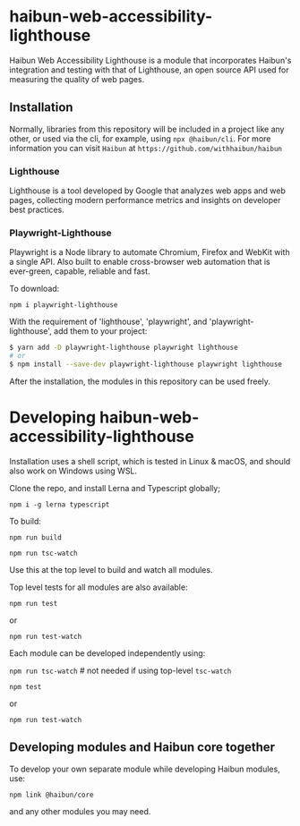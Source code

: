 # haibun-web-accessibility-lighthouse

Haibun Web Accessibility Lighthouse is a module that incorporates Haibun's integration and testing with that of Lighthouse, an open source API used for measuring the quality of web pages. 

## Installation

Normally, libraries from this repository will be included in a project like any other, or used via the cli, for example, using `npx @haibun/cli`. For more information you can visit `Haibun` at `https://github.com/withhaibun/haibun`

### Lighthouse 

Lighthouse is a tool developed by Google that analyzes web apps and web pages, collecting modern performance metrics and insights on developer best practices.

### Playwright-Lighthouse 

Playwright is a Node library to automate Chromium, Firefox and WebKit with a single API. Also built to enable cross-browser web automation that is ever-green, capable, reliable and fast.

To download: 

`npm i playwright-lighthouse`

With the requirement of 'lighthouse', 'playwright', and 'playwright-lighthouse', add them to your project:

```sh
$ yarn add -D playwright-lighthouse playwright lighthouse
# or
$ npm install --save-dev playwright-lighthouse playwright lighthouse
```

After the installation, the modules in this repository can be used freely. 

# Developing haibun-web-accessibility-lighthouse

Installation uses a shell script, which is tested in Linux & macOS,
and should also work on Windows using WSL.

Clone the repo, 
and install Lerna and Typescript globally;

`npm i -g lerna typescript`

To build:

  `npm run build`

  `npm run tsc-watch`

Use this at the top level to build and watch all modules.

Top level tests for all modules are also available:

`npm run test`

or

`npm run test-watch`

Each module can be developed independently using: 

`npm run tsc-watch`  # not needed if using top-level `tsc-watch`

`npm test`

or 

`npm run test-watch`

## Developing modules and Haibun core together

To develop your own separate module while developing Haibun modules, use:

`npm link @haibun/core`

and any other modules you may need.
 
